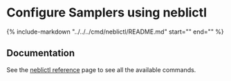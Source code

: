 # Configure Samplers using neblictl

{%
   include-markdown "../../../cmd/neblictl/README.md"
   start="<!--how-to-start-->"
   end="<!--how-to-end-->"
%}

## Documentation

See the [neblictl reference](../reference/kafka-sampler.md) page to see all the available commands.